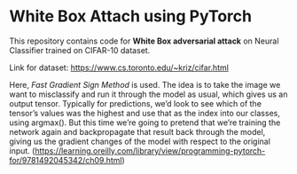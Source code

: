 # White Box Attach using PyTorch

This repository contains code for **White Box adversarial attack** on Neural Classifier trained on CIFAR-10 dataset. 

Link for dataset: https://www.cs.toronto.edu/~kriz/cifar.html

Here, *Fast Gradient Sign Method* is used. The idea is to take the image we want to misclassify and run it through the model as usual, which gives us an output tensor. Typically for predictions, we’d look to see which of the tensor’s values was the highest and use that as the index into our classes, using argmax(). But this time we’re going to pretend that we’re training the network again and backpropagate that result back through the model, giving us the gradient changes of the model with respect to the original input. 
(https://learning.oreilly.com/library/view/programming-pytorch-for/9781492045342/ch09.html)